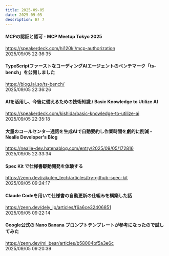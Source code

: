 ```yaml
---
title: 2025-09-05
date: 2025-09-05
description: B! 7
---
```


#### MCPの認証と認可 - MCP Meetup Tokyo 2025
https://speakerdeck.com/hi120ki/mcp-authorization<br>
2025/09/05 22:36:35<br>


#### TypeScriptファーストなコーディングAIエージェントのベンチマーク「ts-bench」を公開しました
https://blog.lai.so/ts-bench/<br>
2025/09/05 22:36:26<br>


#### AIを活用し、今後に備えるための技術知識 / Basic Knowledge to Utilize AI
https://speakerdeck.com/kishida/basic-knowledge-to-utilize-ai<br>
2025/09/05 22:35:18<br>


#### 大量のコールセンター通話を生成AIで自動要約し作業時間を劇的に削減 - Nealle Developer's Blog
https://nealle-dev.hatenablog.com/entry/2025/09/05/172816<br>
2025/09/05 22:33:34<br>


#### Spec Kit で仕様書駆動開発を体験する
https://zenn.dev/rakuten_tech/articles/try-github-spec-kit<br>
2025/09/05 09:24:17<br>


#### Claude Codeを用いて仕様書の自動更新の仕組みを構築した話
https://zenn.dev/dely_jp/articles/f6a6ce32406851<br>
2025/09/05 09:22:14<br>


#### Google公式の Nano Banana プロンプトテンプレートが参考になったので試してみた
https://zenn.dev/ml_bear/articles/b58004bf5a3e6c<br>
2025/09/05 09:20:39<br>


